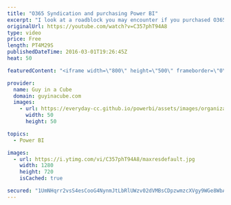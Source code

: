 ```yaml
---
title: "O365 Syndication and purchasing Power BI"
excerpt: "I look at a roadblock you may encounter if you purchased O365 from a Syndicated Partner. You won't be able to purchase Power BI Pro for these offerings. I look at some workarounds you can use to get up and running with Power BI.  https://powerbi.microsoft.com/en-us/documentation/powerbi-admin-syndication-partner/"
originalUrl: https://youtube.com/watch?v=C357phT94A8
type: video
price: Free
length: PT4M29S
publishedDateTime: 2016-03-01T19:26:45Z
heat: 50

featuredContent: "<iframe width=\"800\" height=\"500\" frameborder=\"0\" src=\"https://www.youtube.com/embed/C357phT94A8\" allow=\"accelerometer; autoplay; encrypted-media; gyroscope; picture-in-picture\" allowfullscreen></iframe>"

provider:
  name: Guy in a Cube
  domain: guyinacube.com
  images:
    - url: https://everyday-cc.github.io/powerbi/assets/images/organizations/guyinacube.com-50x50.jpg
      width: 50
      height: 50

topics:
  - Power BI

images:
  - url: https://i.ytimg.com/vi/C357phT94A8/maxresdefault.jpg
    width: 1280
    height: 720
    isCached: true

secured: "1UmNHqrr2vsS4esCooG4NynmJtLbRlUWzv02dVMBsCDpzwmzcXVgy9WGe8WbAoqtopJmWgZo/jdleIdCCpMyYYFQMHsepjfKroSluIH29SJ2AkwVM/P4+1FgdStU1rAtsvslI59foG/1WtuW/yzHND7j1U/qX9dwJL0zH7V1UfU4hC2UvwRikOSYz7excikn0kyzyDSUHy4YlkApgOcDwx+oxqZSCDEMZmtE2APCcFQ4NDtbpvFKTgr1tKmpvM5osD0TkiSHJq+QrIJ0DjPGByjoZsE0XtxJWybB0t+TJLpJxhzQ+7fEs0JCd2BtmSe9AOKFpAEnxaU/+eYpXt3a8GNBbN+/TZ80GT9oK/IB066ZnG6wpFwsmxXU7VxNC1TBqSA8mhr/0AJBMXrPjYHVvkD+5AbcyEVjgi6A2QN/6Ow=;d+ybDi4J5KqvqPWD8JpCxA=="
---
```


